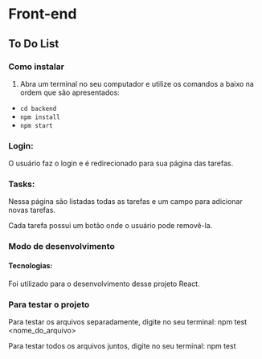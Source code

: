 # Front-end

## To Do List

### Como instalar

1. Abra um terminal no seu computador e utilize os comandos a baixo na ordem que são apresentados:
  * `cd backend`
  * `npm install`
  * `npm start`

### Login:

O usuário faz o login e é redirecionado para sua página das tarefas.

### Tasks:

Nessa página são listadas todas as tarefas e um campo para adicionar novas tarefas.

Cada tarefa possui um botão onde o usuário pode removê-la.

### Modo de desenvolvimento

#### Tecnologias:

Foi utilizado para o desenvolvimento desse projeto React.

### Para testar o projeto

Para testar os arquivos separadamente, digite no seu terminal: npm test <nome_do_arquivo>

Para testar todos os arquivos juntos, digite no seu terminal: npm test
